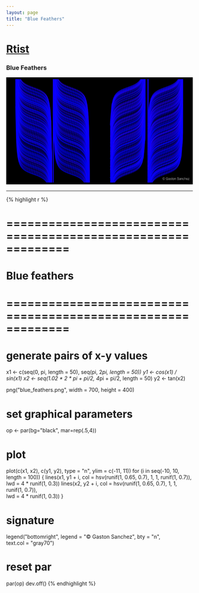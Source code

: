 ```yaml
---
layout: page
title: "Blue Feathers"
---
```


# [Rtist](/) 

### Blue Feathers 

![Blue Feathers](../images/blue_feathers.png) 

-----

{% highlight r %} 
# ============================================================= 
# Blue feathers 
# ============================================================= 
# generate pairs of x-y values 
x1 <- c(seq(0, pi, length = 50), seq(pi, 2*pi, length = 50)) 
y1 <- cos(x1) / sin(x1) 
x2 <- seq(1.02 * 2 * pi + pi/2, 4*pi + pi/2, length = 50) 
y2 <- tan(x2) 
 
 
png("blue_feathers.png", width = 700, height = 400) 
# set graphical parameters 
op <- par(bg="black", mar=rep(.5,4)) 
# plot 
plot(c(x1, x2), c(y1, y2), type = "n", ylim = c(-11, 11)) 
for (i in seq(-10, 10, length = 100)) 
{ 
  lines(x1, y1 + i, col = hsv(runif(1, 0.65, 0.7), 1, 1, runif(1, 0.7)),  
        lwd = 4 * runif(1, 0.3)) 
  lines(x2, y2 + i, col = hsv(runif(1, 0.65, 0.7), 1, 1, runif(1, 0.7)),  
        lwd = 4 * runif(1, 0.3)) 
} 
# signature 
legend("bottomright", legend = "© Gaston Sanchez", bty = "n",  
       text.col = "gray70") 
# reset par 
par(op) 
dev.off() 
{% endhighlight %} 
